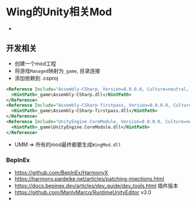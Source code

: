 # Wing的Unity相关Mod

* 

## 开发相关
* 创建一个mod工程
* 将游戏`Managed`映射为`_game`, 目录连接
* 添加依赖到 .csproj
```xml
<Reference Include="Assembly-CSharp, Version=0.0.0.0, Culture=neutral, PublicKeyToken=null">
  <HintPath>_game\Assembly-CSharp.dll</HintPath>
</Reference>
<Reference Include="Assembly-CSharp-firstpass, Version=0.0.0.0, Culture=neutral, PublicKeyToken=null">
  <HintPath>_game\Assembly-CSharp-firstpass.dll</HintPath>
</Reference>
<Reference Include="UnityEngine.CoreModule, Version=0.0.0.0, Culture=neutral, PublicKeyToken=null">
  <HintPath>_game\UnityEngine.CoreModule.dll</HintPath>
</Reference>
 ```
* UMM => 所有的mod最终都要生成`WingMod.dll` 

### BepInEx
* https://github.com/BepInEx/HarmonyX
* https://harmony.pardeike.net/articles/patching-injections.html
* https://docs.bepinex.dev/articles/dev_guide/dev_tools.html
插件版本
* https://github.com/ManlyMarco/RuntimeUnityEditor v3.0
* 